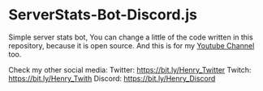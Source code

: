 # ServerStats-Bot-Discord.js

Simple server stats bot, You can change a little of the code written in this repository, because it is open source. And this is for my [Youtube Channel](https://bit.ly/Henry_Youtube) too.

Check my other social media:
Twitter: https://bit.ly/Henry_Twitter
Twitch: https://bit.ly/Henry_Twith
Discord: https://bit.ly/Henry_Discord
